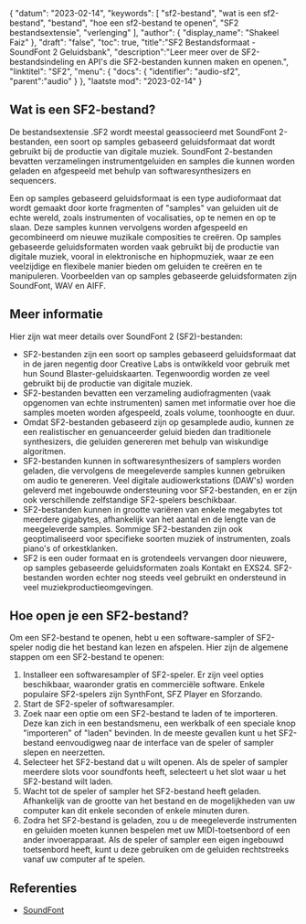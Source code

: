 {
"datum": "2023-02-14",
  "keywords": [
"sf2-bestand",
"wat is een sf2-bestand",
"bestand",
"hoe een sf2-bestand te openen",
"SF2 bestandsextensie",
"verlenging"
],
  "author": {
"display_name": "Shakeel Faiz"
},
"draft": "false",
"toc": true,
"title":"SF2 Bestandsformaat - SoundFont 2 Geluidsbank",
  "description":"Leer meer over de SF2-bestandsindeling en API's die SF2-bestanden kunnen maken en openen.",
"linktitel": "SF2",
  "menu": {
    "docs": {
      "identifier": "audio-sf2",
"parent":"audio"
}
},
"laatste mod": "2023-02-14"
}

## Wat is een SF2-bestand?

De bestandsextensie .SF2 wordt meestal geassocieerd met SoundFont 2-bestanden, een soort op samples gebaseerd geluidsformaat dat wordt gebruikt bij de productie van digitale muziek. SoundFont 2-bestanden bevatten verzamelingen instrumentgeluiden en samples die kunnen worden geladen en afgespeeld met behulp van softwaresynthesizers en sequencers.

Een op samples gebaseerd geluidsformaat is een type audioformaat dat wordt gemaakt door korte fragmenten of "samples" van geluiden uit de echte wereld, zoals instrumenten of vocalisaties, op te nemen en op te slaan. Deze samples kunnen vervolgens worden afgespeeld en gecombineerd om nieuwe muzikale composities te creëren. Op samples gebaseerde geluidsformaten worden vaak gebruikt bij de productie van digitale muziek, vooral in elektronische en hiphopmuziek, waar ze een veelzijdige en flexibele manier bieden om geluiden te creëren en te manipuleren. Voorbeelden van op samples gebaseerde geluidsformaten zijn SoundFont, WAV en AIFF.

## Meer informatie

Hier zijn wat meer details over SoundFont 2 (SF2)-bestanden:

- SF2-bestanden zijn een soort op samples gebaseerd geluidsformaat dat in de jaren negentig door Creative Labs is ontwikkeld voor gebruik met hun Sound Blaster-geluidskaarten. Tegenwoordig worden ze veel gebruikt bij de productie van digitale muziek.
- SF2-bestanden bevatten een verzameling audiofragmenten (vaak opgenomen van echte instrumenten) samen met informatie over hoe die samples moeten worden afgespeeld, zoals volume, toonhoogte en duur.
- Omdat SF2-bestanden gebaseerd zijn op gesamplede audio, kunnen ze een realistischer en genuanceerder geluid bieden dan traditionele synthesizers, die geluiden genereren met behulp van wiskundige algoritmen.
- SF2-bestanden kunnen in softwaresynthesizers of samplers worden geladen, die vervolgens de meegeleverde samples kunnen gebruiken om audio te genereren. Veel digitale audiowerkstations (DAW's) worden geleverd met ingebouwde ondersteuning voor SF2-bestanden, en er zijn ook verschillende zelfstandige SF2-spelers beschikbaar.
- SF2-bestanden kunnen in grootte variëren van enkele megabytes tot meerdere gigabytes, afhankelijk van het aantal en de lengte van de meegeleverde samples. Sommige SF2-bestanden zijn ook geoptimaliseerd voor specifieke soorten muziek of instrumenten, zoals piano's of orkestklanken.
- SF2 is een ouder formaat en is grotendeels vervangen door nieuwere, op samples gebaseerde geluidsformaten zoals Kontakt en EXS24. SF2-bestanden worden echter nog steeds veel gebruikt en ondersteund in veel muziekproductieomgevingen.

## Hoe open je een SF2-bestand?

Om een SF2-bestand te openen, hebt u een software-sampler of SF2-speler nodig die het bestand kan lezen en afspelen. Hier zijn de algemene stappen om een SF2-bestand te openen:

1. Installeer een softwaresampler of SF2-speler. Er zijn veel opties beschikbaar, waaronder gratis en commerciële software. Enkele populaire SF2-spelers zijn SynthFont, SFZ Player en Sforzando.
2. Start de SF2-speler of softwaresampler.
3. Zoek naar een optie om een SF2-bestand te laden of te importeren. Deze kan zich in een bestandsmenu, een werkbalk of een speciale knop "importeren" of "laden" bevinden. In de meeste gevallen kunt u het SF2-bestand eenvoudigweg naar de interface van de speler of sampler slepen en neerzetten.
4. Selecteer het SF2-bestand dat u wilt openen. Als de speler of sampler meerdere slots voor soundfonts heeft, selecteert u het slot waar u het SF2-bestand wilt laden.
5. Wacht tot de speler of sampler het SF2-bestand heeft geladen. Afhankelijk van de grootte van het bestand en de mogelijkheden van uw computer kan dit enkele seconden of enkele minuten duren.
6. Zodra het SF2-bestand is geladen, zou u de meegeleverde instrumenten en geluiden moeten kunnen bespelen met uw MIDI-toetsenbord of een ander invoerapparaat. Als de speler of sampler een eigen ingebouwd toetsenbord heeft, kunt u deze gebruiken om de geluiden rechtstreeks vanaf uw computer af te spelen.

## Referenties
* [SoundFont](https://en.wikipedia.org/wiki/SoundFont)

